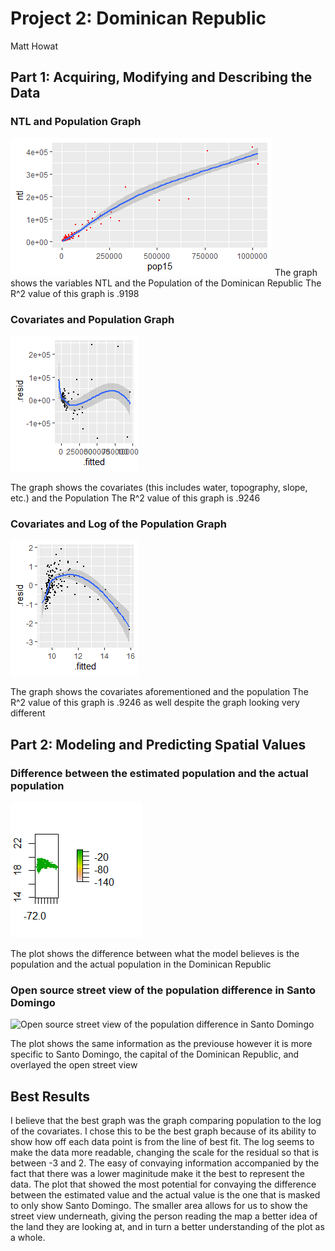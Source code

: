 # Project 2: Dominican Republic

Matt Howat

## Part 1: Acquiring, Modifying and Describing the Data

### NTL and Population Graph
![NTL and Population Graph](https://github.com/Matt-Howat/Workshop/blob/master/NTL%2Cpop15.png)
The graph shows the variables NTL and the Population of the Dominican Republic
The R^2 value of this graph is .9198

### Covariates and Population Graph
![Covariates and Population Graph](https://github.com/Matt-Howat/Workshop/blob/master/Plot%20of%20pop15%20and%20Covariates.png)

The graph shows the covariates (this includes water, topography, slope, etc.) and the Population
The R^2 value of this graph is .9246

### Covariates and Log of the Population Graph
![Covariates and Log of the Population Graph](https://github.com/Matt-Howat/Workshop/blob/master/Log%20of%20Population%20and%20Covariates.png)

The graph shows the covariates aforementioned and the population
The R^2 value of this graph is .9246 as well despite the graph looking very different

## Part 2: Modeling and Predicting Spatial Values

### Difference between the estimated population and the actual population
![Difference between the estimated population and the actual population](https://github.com/Matt-Howat/Workshop/blob/master/population%20-%20dom_pop.png)


The plot shows the difference between what the model believes is the population and the actual population in the Dominican Republic

### Open source street view of the population difference in Santo Domingo
![Open source street view of the population difference in Santo Domingo](https://github.com/Matt-Howat/Workshop/blob/master/Santo%20Domingo%20Diff%20(Estimated%20pop%20-%20Real%20pop).png)

The plot shows the same information as the previouse however it is more specific to Santo Domingo, the capital of the Dominican Republic, and overlayed the open street view

## Best Results

I believe that the best graph was the graph comparing population to the log of the covariates. I chose this to be the best graph because of its ability to show how off each data point is from the line of best fit. The log seems to make the data more readable, changing the scale for the residual so that is between -3 and 2. The easy of convaying information accompanied by the fact that there was a lower maginitude make it the best to represent the data. The plot that showed the most potential for convaying the difference between the estimated value and the actual value is the one that is masked to only show Santo Domingo. The smaller area allows for us to show the street view underneath, giving the person reading the map a better idea of the land they are looking at, and in turn a better understanding of the plot as a whole. 


